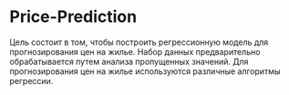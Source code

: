 # Price-Prediction


Цель состоит в том, чтобы построить регрессионную модель для прогнозирования цен на жилье. 
Набор данных предварительно обрабатывается путем анализа пропущенных значений. 
Для прогнозирования цен на жилье используются различные алгоритмы регрессии.